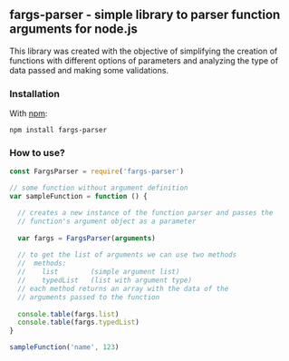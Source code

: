 ## fargs-parser - simple library to parser function arguments for node.js

This library was created with the objective of simplifying the creation of functions with different options of parameters and analyzing the type of data passed and making some validations.

### Installation

With [npm](https://npmjs.org/):

```shell
npm install fargs-parser
```

### How to use?
```js
const FargsParser = require('fargs-parser')

// some function without argument definition
var sampleFunction = function () {

  // creates a new instance of the function parser and passes the
  // function's argument object as a parameter
  
  var fargs = FargsParser(arguments)
  
  // to get the list of arguments we can use two methods
  //  methods:
  //    list        (simple argument list)
  //    typedList   (list with argument type)
  // each method returns an array with the data of the
  // arguments passed to the function
  
  console.table(fargs.list)
  console.table(fargs.typedList)
}

sampleFunction('name', 123)
```
<br>

